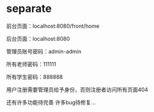 # separate
前台页面：localhost:8080/front/home </br>

后台页面：localhost:8080 </br>

管理员账号密码：admin-admin </br>

所有老师密码：111111 </br>

所有学生密码：888888 </br>

用户注册需要管理员给予身份，否则注册者访问所有页面404 </br>

还有许多功能待完善 许多bug待修复...
